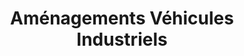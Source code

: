---
title: "Aménagements Véhicules Industriels"
url: /lannion/amenagements-vehicules-industriels/
shop: pièces de voitures
---